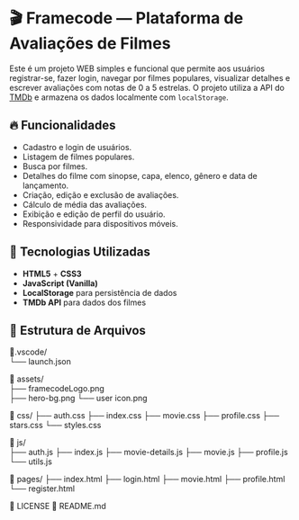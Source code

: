 # 🎬 Framecode — Plataforma de Avaliações de Filmes

Este é um projeto WEB simples e funcional que permite aos usuários registrar-se, fazer login, navegar por filmes populares, visualizar detalhes e escrever avaliações com notas de 0 a 5 estrelas. O projeto utiliza a API do [TMDb](https://www.themoviedb.org/) e armazena os dados localmente com `localStorage`.

## 🔥 Funcionalidades

- Cadastro e login de usuários.
- Listagem de filmes populares.
- Busca por filmes.
- Detalhes do filme com sinopse, capa, elenco, gênero e data de lançamento.
- Criação, edição e exclusão de avaliações.
- Cálculo de média das avaliações.
- Exibição e edição de perfil do usuário.
- Responsividade para dispositivos móveis.

## 🧪 Tecnologias Utilizadas

- **HTML5** + **CSS3**  
- **JavaScript (Vanilla)**  
- **LocalStorage** para persistência de dados  
- **TMDb API** para dados dos filmes  

## 📁 Estrutura de Arquivos
📁.vscode/                                          
└── launch.json                                     
                                                    
📁 assets/                                         
├── framecodeLogo.png                              
├── hero-bg.png
└── user icon.png

📁 css/ 
├── auth.css
├── index.css
├── movie.css
├── profile.css
├── stars.css
└── styles.css

📁 js/  
├── auth.js 
├── index.js 
├── movie-details.js
├── movie.js
├── profile.js 
└── utils.js

📁 pages/
├── index.html
├── login.html
├── movie.html
├── profile.html
└── register.html 

📄 LICENSE
📄 README.md